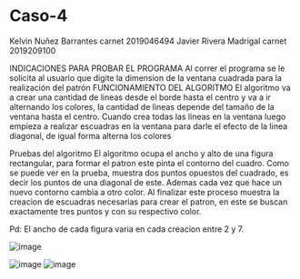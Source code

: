 # Caso-4
Kelvin Nuñez Barrantes
carnet 2019046494
Javier Rivera Madrigal
carnet 2019209100

INDICACIONES PARA PROBAR EL PROGRAMA
Al correr el programa se le solicita al usuario que digite la dimension de la ventana cuadrada para la realización del patrón
FUNCIONAMIENTO DEL ALGORITMO
El algoritmo va a crear una cantidad de lineas desde el borde hasta el centro y va a ir alternando los colores, la cantidad de lineas depende del tamaño de la ventana hasta el centro. Cuando crea todas las lineas en la ventana luego empieza a realizar escuadras en la ventana para darle el efecto de la linea diagonal, de igual forma alterna los colores 

Pruebas del algoritmo
El algoritmo ocupa el ancho y alto de una figura rectangular, para formar el patron este pinta el contorno del cuadro. Como se puede ver en la prueba, muestra dos puntos opuestos del cuadrado, es decir los puntos de una diagonal de este. Ademas cada vez que hace un nuevo contorno cambia a otro color. Al finalizar este proceso muestra la creacion de escuadras necesarias para crear el patron, en este se buscan exactamente tres puntos y con su respectivo color.

Pd: El ancho de cada figura varia en cada creacion entre 2 y 7.


![image](https://user-images.githubusercontent.com/71288541/111852507-cf7a1800-88dc-11eb-9d1d-2288e5a03b6e.png)



![image](https://user-images.githubusercontent.com/71288541/111852884-5976b080-88de-11eb-8eb9-dc84df2322e1.png)
![image](https://user-images.githubusercontent.com/71288541/111852899-66939f80-88de-11eb-91ba-baf58ce3557a.png)

